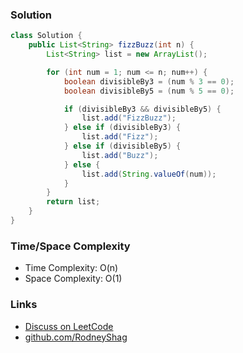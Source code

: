 ### Solution

```java
class Solution {
    public List<String> fizzBuzz(int n) {
        List<String> list = new ArrayList();

        for (int num = 1; num <= n; num++) {
            boolean divisibleBy3 = (num % 3 == 0);
            boolean divisibleBy5 = (num % 5 == 0);

            if (divisibleBy3 && divisibleBy5) {
                list.add("FizzBuzz");
            } else if (divisibleBy3) {
                list.add("Fizz");
            } else if (divisibleBy5) {
                list.add("Buzz");
            } else {
                list.add(String.valueOf(num));
            }
        }
        return list;
    }
}
```

### Time/Space Complexity

-  Time Complexity: O(n)
- Space Complexity: O(1)

### Links

- [Discuss on LeetCode](https://leetcode.com/problems/fizz-buzz/discuss/430844)
- [github.com/RodneyShag](https://github.com/RodneyShag)
